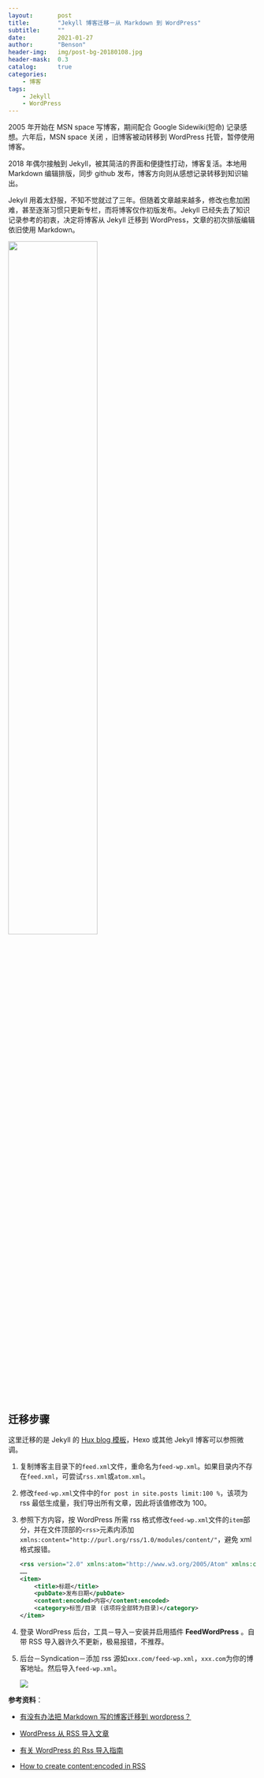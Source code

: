 ```yaml
---
layout:       post
title:        "Jekyll 博客迁移－从 Markdown 到 WordPress"
subtitle:     ""
date:         2021-01-27
author:       "Benson"
header-img:   img/post-bg-20180108.jpg
header-mask:  0.3
catalog:      true
categories:
    - 博客
tags: 
    - Jekyll
    - WordPress
---
```

2005 年开始在 MSN space 写博客，期间配合 Google Sidewiki(短命) 记录感想。六年后，MSN space 关闭 ，旧博客被动转移到 WordPress 托管，暂停使用博客。

2018 年偶尔接触到 Jekyll，被其简洁的界面和便捷性打动，博客复活。本地用 Markdown 编辑排版，同步 github 发布，博客方向则从感想记录转移到知识输出。

Jekyll 用着太舒服，不知不觉就过了三年。但随着文章越来越多，修改也愈加困难，甚至逐渐习惯只更新专栏，而将博客仅作初版发布。Jekyll 已经失去了知识记录参考的初衷，决定将博客从  Jekyll 迁移到 WordPress，文章的初次排版编辑依旧使用 Markdown。

<img src="http://tc.seoipo.com/20210128124408.png" width="60%">

## 迁移步骤

这里迁移的是 Jekyll 的 [Hux blog 模板](https://github.com/Huxpro/huxpro.github.io)，Hexo 或其他 Jekyll 博客可以参照微调。

1. 复制博客主目录下的`feed.xml`文件，重命名为`feed-wp.xml`。如果目录内不存在`feed.xml`，可尝试`rss.xml`或`atom.xml`。

2. 修改`feed-wp.xml`文件中的`for post in site.posts limit:100 %`，该项为 rss 最低生成量，我们导出所有文章，因此将该值修改为 100。

3. 参照下方内容，按 WordPress 所需 rss 格式修改`feed-wp.xml`文件的`item`部分，并在文件顶部的`<rss>`元素内添加`xmlns:content="http://purl.org/rss/1.0/modules/content/"`，避免 xml 格式报错。

    ```xml
    <rss version="2.0" xmlns:atom="http://www.w3.org/2005/Atom" xmlns:content="http://purl.org/rss/1.0/modules/content/">  
    ……
    <item>
        <title>标题</title>
        <pubDate>发布日期</pubDate>
        <content:encoded>内容</content:encoded>
        <category>标签/目录 (该项将全部转为目录)</category>
    </item>
    ```

4. 登录 WordPress 后台，工具－导入－安装并启用插件 **FeedWordPress** 。自带 RSS 导入器许久不更新，极易报错，不推荐。

5. 后台－Syndication－添加 rss 源如`xxx.com/feed-wp.xml`，`xxx.com`为你的博客地址。然后导入`feed-wp.xml`。

   ![](http://tc.seoipo.com/20210128120956.gif)

**参考资料**：

* [有没有办法把 Markdown 写的博客迁移到 wordpress？](https://www.v2ex.com/t/73385)

* [WordPress 从 RSS 导入文章](https://www.yiyult.com/201903155699.html)

* [有关 WordPress 的 Rss 导入指南](https://www.cnblogs.com/u0mo5/p/4100927.html)

* [How to create <content:encoded> in RSS](https://stackoverflow.com/questions/33212592/how-to-create-contentencoded-in-rss)
